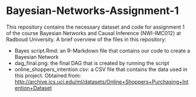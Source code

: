 # Bayesian-Networks-Assignment-1
This repository contains the necessary dataset and code for assignment 1 of the course Bayesian Networks and Causal Inference (NWI-IMC012) at Radboud University. A brief overview of the files in this repository: 
* Bayes script.Rmd: an R-Markdown file that contains our code to create a Bayesian Network
* dag_final.png: the final DAG that is created by running the script
* online_shoppers_intention.csv: a CSV file that contains the data used in this project. Obtained from: http://archive.ics.uci.edu/ml/datasets/Online+Shoppers+Purchasing+Intention+Dataset

